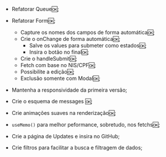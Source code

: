 - Refatorar Queue🆗;
- Refatorar Form🆗;

  - Capture os nomes dos campos de forma automática🆗;
  - Crie o onChange de forma automática🆗;
    - Salve os values para submeter como estados🆗;
    - Insira o botão no final🆗;
  - Crie o handleSubmit🆗;
  - Fetch com base no NIS/CPF🆗;
  - Possibilite a edição🆗;
  - Exclusão somente com Modal🆗;

- Mantenha a responsividade da primeira versão;
- Crie o esquema de messages 🆗;
- Crie animações suaves na renderização🆗;
- `useMemo()` para melhor peformance, sobretudo, nos fetchs🆗;
- Crie a página de Updates e insira no GitHub;
- Crie filtros para facilitar a busca e filtragem de dados;
